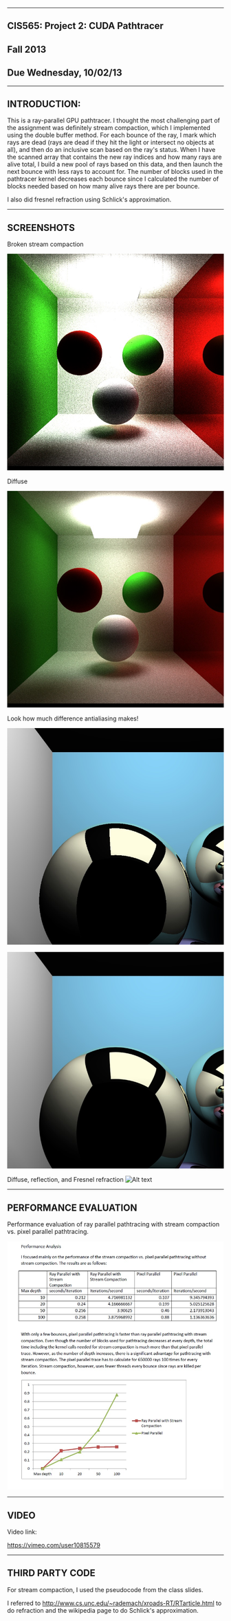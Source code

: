 -------------------------------------------------------------------------------
CIS565: Project 2: CUDA Pathtracer
-------------------------------------------------------------------------------
Fall 2013
-------------------------------------------------------------------------------
Due Wednesday, 10/02/13
-------------------------------------------------------------------------------

-------------------------------------------------------------------------------
INTRODUCTION:
-------------------------------------------------------------------------------
This is a ray-parallel GPU pathtracer. I thought the most challenging part of 
the assignment was definitely stream compaction, which I implemented using the 
double buffer method. For each bounce of the ray, I mark which rays are dead 
(rays are dead if they hit the light or intersect no objects at all), and then
do an inclusive scan based on the ray's status. When I have the scanned array 
that contains the new ray indices and how many rays are alive total, I build a 
new pool of rays based on this data, and then launch the next bounce with less
rays to account for. The number of blocks used in the pathtracer kernel 
decreases each bounce since I calculated the number of blocks needed based 
on how many alive rays there are per bounce. 

I also did fresnel refraction using Schlick's approximation.

-------------------------------------------------------------------------------
SCREENSHOTS
-------------------------------------------------------------------------------
Broken stream compaction

![Alt text](/renders/finished/bad.jpg "early test")

Diffuse

![Alt text](/renders/finished/diffuse.jpg "basic diffuse")

Look how much difference antialiasing makes!

![Alt text](/renders/finished/noAntialias.jpg "no antialiasing" )

![Alt text](/renders/finished/antialias.jpg "antialiasing")

Diffuse, reflection, and Fresnel refraction
![Alt text](/renders/finished/test0.bmp "Fresnel refraction")

-------------------------------------------------------------------------------
PERFORMANCE EVALUATION
-------------------------------------------------------------------------------

Performance evaluation of ray parallel pathtracing with stream compaction vs. 
pixel parallel pathtracing. 

![Alt text](/renders/finished/analysis.jpg "Fresnel refraction")

-------------------------------------------------------------------------------
VIDEO
-------------------------------------------------------------------------------
Video link:

https://vimeo.com/user10815579

-------------------------------------------------------------------------------
THIRD PARTY CODE 
-------------------------------------------------------------------------------
For stream compaction, I used the pseudocode from the class slides. 

I referred to http://www.cs.unc.edu/~rademach/xroads-RT/RTarticle.html
to do refraction and the wikipedia page to do Schlick's approximation.  
